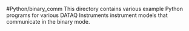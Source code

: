 #Python/binary_comm
This directory contains various example Python programs for various DATAQ Instruments instrument models that communicate in the binary mode.

